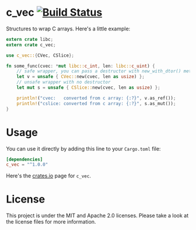 c_vec [![Build Status](https://api.travis-ci.org/GuillaumeGomez/c_vec-rs.png?branch=master)](https://travis-ci.org/GuillaumeGomez/c_vec-rs)
=====

Structures to wrap C arrays. Here's a little example:

```rust
extern crate libc;
extern crate c_vec;

use c_vec::{CVec, CSlice};

fn some_func(cvec: *mut libc::c_int, len: libc::c_uint) {
    // safe wrapper, you can pass a destructor with new_with_dtor() method
    let v = unsafe { CVec::new(cvec, len as usize) };
    // unsafe wrapper with no destructor
    let mut s = unsafe { CSlice::new(cvec, len as usize) };

    println!("cvec:   converted from c array: {:?}", v.as_ref());
    println!("cslice: converted from c array: {:?}", s.as_mut());
}
```

Usage
=====

You can use it directly by adding this line to your `Cargo.toml` file:

```toml
[dependencies]
c_vec = "^1.0.0"
```

Here's the [crates.io](https://crates.io/crates/c_vec) page for `c_vec`.

License
=======

This project is under the MIT and Apache 2.0 licenses. Please take a look at the license files for more information.
